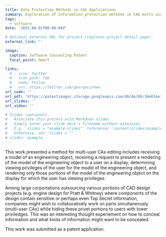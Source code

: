 ```yaml
---
title: Data Protection Methods in CAX Applications
summary: Exploration of information protection methods in CAD multi-user software
tags:
  - software
date: '2015-08-01T00:00:00Z'

# Optional external URL for project (replaces project detail page).
external_link: ''

image:
  caption: Software Concealing Patent
  focal_point: Smart

links:
  # - icon: twitter
  #   icon_pack: fab
  #   name: Follow
  #   url: https://twitter.com/georgecushen
url_code: ''
url_pdf: 'https://patentimages.storage.googleapis.com/d0/de/6b/34e61ee38cc228/US20170337296A1.pdf'
url_slides: ''
url_video: ''

# Slides (optional).
#   Associate this project with Markdown slides.
#   Simply enter your slide deck's filename without extension.
#   E.g. `slides = "example-slides"` references `content/slides/example-slides.md`.
#   Otherwise, set `slides = ""`.
# slides: example
---
```


This work presented a method for multi-user CAx editing includes receiving a model of an engineering object, receiving a request to present a rendering of the model of the engineering object to a user on a display, determining viewing privileges of the user for the model of the engineering object, and rendering only those portions of the model of the engineering object on the display for which the user has viewing privileges.

Among large corportations outsourcing various portions of CAD design projects (e.g. engine design for Pratt & Whitney) where components of the design contain sensitive or perhaps even Top Secret information, companies might wish to collaboratively work on parts simultaneously (multi-user CAx) while hiding these privet portions to users with lower priviledges. This was an interesting thought experiement on how to conceal information and what kinds of information might want to be concealed.

This work was submitted as a patent application.